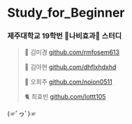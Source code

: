 # Study_for_Beginner

### 제주대학교 19학번 🦋나비효과🦋 스터디

> 🦝 김미경 [github.com/rmfosem613](http://github.com/rmfosem613)
>
> 🐳 김아현 [github.com/dhflxhdxhd](http://github.com/dhflxhdxhd)
> 
> 🐰 오희주 [github.com/noion0511](http://github.com/noion0511)
> 
> 🐈 최효빈 [github.com/lottt105](http://github.com/lottt105)


(☞ﾟヮﾟ)☞
